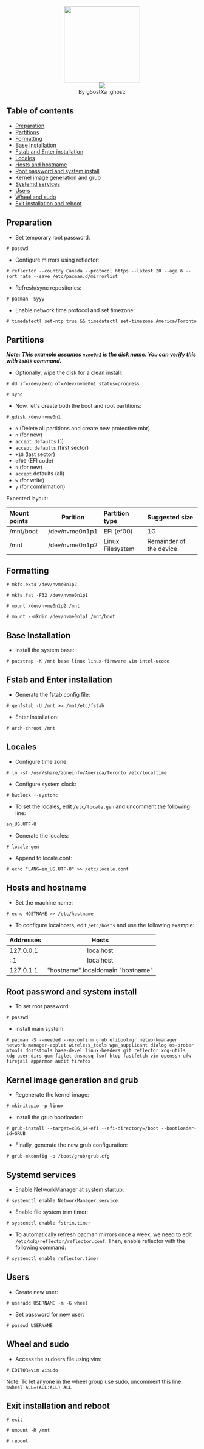 <div align="center">
    <img src="https://github.com/g5ostXa/hyprarch2/blob/master/assets/archlinux.png" width="200" height="200"/>
</div>

<div align="center">
    <img src="https://readme-typing-svg.demolab.com?font=Iosevka+Nerd+Font&weight=900&pause=1000&color=6791C9&background=0C0E0F00&center=true&vCenter=true&width=435&lines=Welcome to Arch Linux !"/>
</div>

<div align="center">
By g5ostXa :ghost:
</div>

<div align="left">

## Table of contents
- [Preparation](#preparation)
- [Partitions](#partitions)
- [Formatting](#formatting)
- [Base Installation](#base-installation)
- [Fstab and Enter installation](#fstab-and-enter-installation)
- [Locales](#locales)
- [Hosts and hostname](#hosts-and-hostname)
- [Root password and system install](#root-password-and-system-install)
- [Kernel image generation and grub](#kernel-image-generation-and-grub)
- [Systemd services](#systemd-services)
- [Users](#users)
- [Wheel and sudo](#wheel-and-sudo)
- [Exit installation and reboot](#exit-installation-and-reboot)

## Preparation
- Set temporary root password:
```
# passwd
```
- Configure mirrors using reflector:
```
# reflector --country Canada --protocol https --latest 20 --age 6 --sort rate --save /etc/pacman.d/mirrorlist
```
- Refresh/sync repositories:
```
# pacman -Syyy
```
- Enable network time protocol and set timezone:
```
# timedatectl set-ntp true && timedatectl set-timezone America/Toronto
```

## Partitions
_**Note: This example assumes `nvme0n1` is the disk name. You can verify this with `lsblk` command.**_
- Optionally, wipe the disk for a clean install:
```
# dd if=/dev/zero of=/dev/nvme0n1 status=progress
```
```
# sync
```
- Now, let's create both the boot and root partitions:
```
# gdisk /dev/nvme0n1
```
- `o` (Delete all partitions and create new protective mbr)
- `n` (for new)
- `accept defaults` (1)
- `accept defaults` (first sector)
- `+1G` (last sector)
- `ef00` (EFI code)
- `n` (for new)
- `accept` defaults (all)
- `w` (for write)
- `y` (for comfirmation)

Expected layout:

| Mount points | Parition | Partition type | Suggested size |
|:-------------|:--------:|:---------------|:---------------|
| /mnt/boot        | /dev/nvme0n1p1| EFI (ef00)     | 1G           |           
| /mnt            | /dev/nvme0n1p2| Linux Filesystem | Remainder of the device |

## Formatting
```
# mkfs.ext4 /dev/nvme0n1p2

# mkfs.fat -F32 /dev/nvme0n1p1

# mount /dev/nvme0n1p2 /mnt

# mount --mkdir /dev/nvme0n1p1 /mnt/boot
```
  
## Base Installation
- Install the system base:
```
# pacstrap -K /mnt base linux linux-firmware vim intel-ucode
```

## Fstab and Enter installation
- Generate the fstab config file:
```
# genfstab -U /mnt >> /mnt/etc/fstab
```
- Enter Installation:
```
# arch-chroot /mnt
```

## Locales
- Configure time zone:
```
# ln -sf /usr/share/zoneinfo/America/Toronto /etc/localtime
```
- Configure system clock:
```
# hwclock --systohc
```
- To set the locales, edit `/etc/locale.gen` and uncomment the following line:
```
en_US.UTF-8
```
- Generate the locales:
```
# locale-gen
```
- Append to locale.conf:
```
# echo "LANG=en_US.UTF-8" >> /etc/locale.conf
```

## Hosts and hostname
- Set the machine name:
```
# echo HOSTNAME >> /etc/hostname
```
- To configure localhosts, edit `/etc/hosts` and use the following example:

| Addresses |  Hosts       |
|:-------- | :-----------: |
| 127.0.0.1|  localhost    |
| ::1      |  localhost    |
| 127.0.1.1|  "hostname".localdomain  "hostname"

## Root password and system install
- To set root password:
```
# passwd
```
- Install main system:
```
# pacman -S --needed --noconfirm grub efibootmgr networkmanager network-manager-applet wireless_tools wpa_supplicant dialog os-prober mtools dosfstools base-devel linux-headers git reflector xdg-utils xdg-user-dirs gum figlet dnsmasq lsof htop fastfetch vim openssh ufw firejail apparmor audit firefox
```

## Kernel image generation and grub
- Regenerate the kernel image:
```
# mkinitcpio -p linux
```
- Install the grub bootloader:
```
# grub-install --target=x86_64-efi --efi-directory=/boot --bootloader-id=GRUB
```
- Finally, generate the new grub configuration:
```
# grub-mkconfig -o /boot/grub/grub.cfg
```

## Systemd services
- Enable NetworkManager at system startup:
```
# systemctl enable NetworkManager.service
```
- Enable file system trim timer:
```
# systemctl enable fstrim.timer
```
- To automatically refresh pacman mirrors once a week, we need to edit `/etc/xdg/reflector/reflector.conf`. Then, enable reflector with the following command:
```
# systemctl enable reflector.timer
```

## Users
- Create new user:
```
# useradd USERNAME -m -G wheel
```
- Set password for new user:
```
# passwd USERNAME
```

## Wheel and sudo
- Access the sudoers file using vim:
```
# EDITOR=vim visudo
```
Note: To let anyone in the wheel group use sudo, uncomment this line:
`%wheel ALL=(ALL:ALL) ALL`
 
## Exit installation and reboot
```
# exit
```
```
# umount -R /mnt
```
```
# reboot
```
</div>

